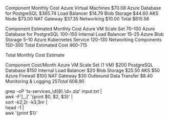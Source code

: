 Component	Monthly Cost
Azure Virtual Machines	$70.08
Azure Database for PostgreSQL	$365.74
Load Balancer	$14.79
Blob Storage	$44.60
AKS Node	$73.00
NAT Gateway	$37.35
Networking	$10.00
Total	$615.56


Component	Estimated Monthly Cost
Azure VM Scale Set	$70–$100
Azure Database for PostgreSQL	$100–$150
Internal Load Balancer	$15–$25
Azure Blob Storage	$5–$10
Azure Kubernetes Service	$120–$130
Networking Components	$150–$300
Total Estimated Cost	$460–$715

Total Monthly Cost Estimate

Component	Cost/Month
Azure VM Scale Set (1 VM)	$200
PostgreSQL Database	$150
Internal Load Balancer	$20
Blob Storage	$25.50
AKS	$50
Azure Firewall	$100
NAT Gateway	$30
Outbound Data Transfer	$8.40
Monitoring & Logging	$25
Total	~$608.90



grep -oP 'tx-services_\d{8}\.\d+\.zip' input.txt | \
awk -F'[_.]' '{print $0, $2, $3}' | \
sort -k2,2r -k3,3nr | \
head -1 | \
awk '{print $1}'


